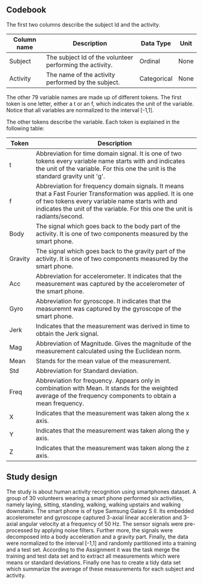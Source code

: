 ## Codebook

The first two columns describe the subject Id and the activity.


**Column name** | **Description** | **Data Type** | **Unit**
----------------|-----------------|---------------|----------
Subject         | The subject Id of the volunteer performing the activity. | Ordinal | None
Activity | The name of the activity performed by the subject.| Categorical| None

The other 79 variable names are made up of different tokens. The first token is one letter, either a t or an f, which indicates the unit of the variable. Notice that all variables are normalized to the interval [-1,1].

The other tokens describe the variable. Each token is explained in the following table:

**Token**| **Description**
---------|----------------
t | Abbreviation for time domain signal. It is one of two tokens every variable name starts with and indicates the unit of the variable. For this one the unit is the standard gravity unit 'g'.
f | Abbreviation for frequency domain signals. It means that a Fast Fourier Transformation was applied. It is one of two tokens every variable name starts with and indicates the unit of the variable. For this one the unit is radiants/second.
Body | The signal which goes back to the body part of the activity. It is one of two components measured by the smart phone.
Gravity | The signal which goes back to the gravity part of the activity. It is one of two components measured by the smart phone.
Acc | Abbreviation for accelerometer. It indicates that the measurement was captured by the accelerometer of the smart phone.
Gyro | Abbreviation for gyroscope. It indicates that the measuremnt was captured by the gyroscope of the smart phone.
Jerk | Indicates that the measurement was derived in time to obtain the Jerk signal.
Mag | Abbreviation of Magnitude. Gives the magnitude of the measurement calculated using the Euclidean norm.
Mean | Stands for the mean value of the measurement.
Std | Abbreviation for Standard deviation.
Freq | Abbreviation for frequency. Appears only in combination with Mean. It stands for the weighted average of the frequency components to obtain a mean frequency.
X | Indicates that the measurement was taken along the x axis.
Y | Indicates that the measurement was taken along the y axis.
Z | Indicates that the measurement was taken along the z axis.

## Study design

The study is about human activity recognition using smartphones dataset. A group of 30 volunteers wearing a smart phone performed six activities, namely laying, sitting, standing, walking, walking upstairs and walking downstairs. The smart phone is of type Samsung Galaxy S II. Its embedded accelerometer and gyroscope captured 3-axial linear acceleration and 3-axial angular velocity at a frequency of 50 Hz. The sensor signals were pre-processed by applying noise filters. Further more, the signals were decomposed into a body acceleration and a gravity part. Finally, the data were normalized to the interval [-1,1] and randomly partitioned into a training and a test set.
According to the Assignment it was the task merge the training and test data set and to extract all measurements which were means or standard deviations. Finally one has to create a tidy data set which summarize the average of these measurements for each subject and activity.